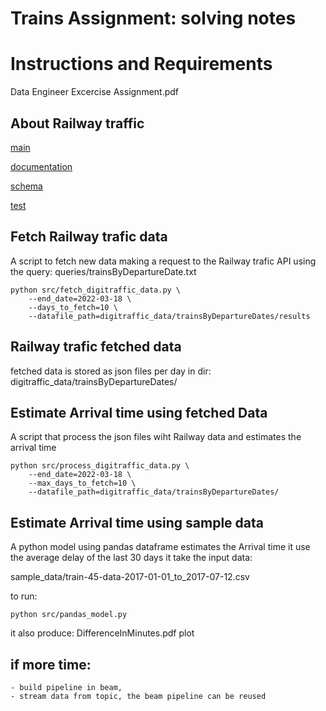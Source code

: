 # Trains Assignment: solving notes

# Instructions and Requirements
Data Engineer Excercise Assignment.pdf

## About Railway traffic
[main](https://www.digitraffic.fi/rautatieliikenne/)

[documentation](https://www.digitraffic.fi/ohjeita/#pakkaus)

[schema](https://rata.digitraffic.fi/api/v2/graphql/schema.svg)

[test](https://rata.digitraffic.fi/api/v2/graphql/graphiql)


## Fetch Railway trafic data
A script to fetch new data making a request to the Railway trafic API using the query:
queries/trainsByDepartureDate.txt

```
python src/fetch_digitraffic_data.py \
    --end_date=2022-03-18 \
    --days_to_fetch=10 \
    --datafile_path=digitraffic_data/trainsByDepartureDates/results
```

## Railway trafic fetched data
fetched data is stored as json files per day in dir:
digitraffic_data/trainsByDepartureDates/

## Estimate Arrival time using fetched Data
A script that process the json files wiht Railway data
and estimates the arrival time

```
python src/process_digitraffic_data.py \
    --end_date=2022-03-18 \
    --max_days_to_fetch=10 \
    --datafile_path=digitraffic_data/trainsByDepartureDates/
```

## Estimate Arrival time using sample data
A python model using pandas dataframe estimates the Arrival time
it use the average delay of the last 30 days
it take the input data:

sample_data/train-45-data-2017-01-01_to_2017-07-12.csv

to run:
```
python src/pandas_model.py
```
it also produce:
DifferenceInMinutes.pdf plot


## if more time:
    - build pipeline in beam,
    - stream data from topic, the beam pipeline can be reused
